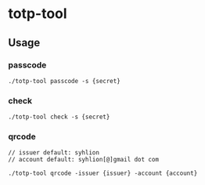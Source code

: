 # totp-tool


## Usage

### passcode

```
./totp-tool passcode -s {secret}
```

### check

```
./totp-tool check -s {secret}
```

### qrcode

```
// issuer default: syhlion
// account default: syhlion[@]gmail dot com

./totp-tool qrcode -issuer {issuer} -account {account}
```
